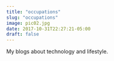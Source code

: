 ```yaml
---
title: "occupations"
slug: "occupations"
image: pic02.jpg
date: 2017-10-31T22:27:21-05:00
draft: false
---
```


My blogs about technology and lifestyle.